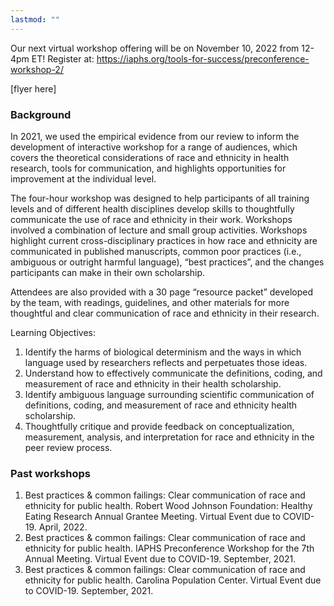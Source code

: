 ```yaml
---
lastmod: ""
---
```


Our next virtual workshop offering will be on November 10, 2022 from 12-4pm ET! Register at: https://iaphs.org/tools-for-success/preconference-workshop-2/ 

[flyer here]

### Background
In 2021, we used the empirical evidence from our review to inform the development of interactive workshop for a range of audiences, which covers the theoretical considerations of race and ethnicity in health research, tools for communication, and highlights opportunities for improvement at the individual level. 

The four-hour workshop was designed to help participants of all training levels and of different health disciplines develop skills to thoughtfully communicate the use of race and ethnicity in their work. Workshops involved a combination of lecture and small group activities. Workshops highlight current cross-disciplinary practices in how race and ethnicity are communicated in published manuscripts, common poor practices (i.e., ambiguous or outright harmful language), “best practices”, and the changes participants can make in their own scholarship. 

Attendees are also provided with a 30 page “resource packet” developed by the team, with readings, guidelines, and other materials for more thoughtful and clear communication of race and ethnicity in their research.

Learning Objectives: 
1. Identify the harms of biological determinism and the ways in which language used by researchers reflects and perpetuates those ideas.
2. Understand how to effectively communicate the definitions, coding, and measurement of race and ethnicity in their health scholarship.
3. Identify ambiguous language surrounding scientific communication of definitions, coding, and measurement of race and ethnicity health scholarship.
4. Thoughtfully critique and provide feedback on conceptualization, measurement, analysis, and interpretation for race and ethnicity in the peer review process.

### Past workshops
1.	Best practices & common failings: Clear communication of race and ethnicity for public health. Robert Wood Johnson Foundation: Healthy Eating Research Annual Grantee Meeting. Virtual Event due to COVID-19. April, 2022. 
2.	Best practices & common failings: Clear communication of race and ethnicity for public health. IAPHS Preconference Workshop for the 7th Annual Meeting. Virtual Event due to COVID-19. September, 2021. 
3.	Best practices & common failings: Clear communication of race and ethnicity for public health. Carolina Population Center. Virtual Event due to COVID-19. September, 2021. 
